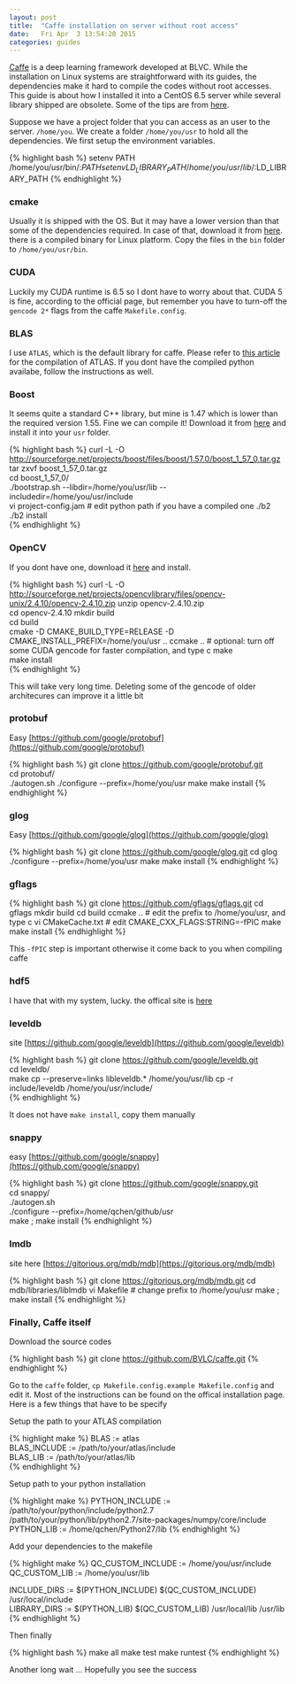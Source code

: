 ```yaml
---
layout: post
title:  "Caffe installation on server without root access"
date:   Fri Apr  3 13:54:20 2015
categories: guides
---
```


[Caffe](caffe.berkeleyvision.org/installation.html) is a deep learning framework developed at BLVC. While the installation on Linux systems are straightforward with its guides, the dependencies make it hard to compile the codes without root accesses. This guide is about how I installed it into a CentOS 6.5 server while several library shipped are obsolete. Some of the tips are from [here](http://andrewjanowczyk.com/installing-caffe-on-the-ohio-super-computing-osc-ruby-cluster/).

Suppose we have a project folder that you can access as an user to the server. ```/home/you```. We create a folder ```/home/you/usr``` to hold all the dependencies. We first setup the environment variables.

{% highlight bash %}
setenv PATH /home/you/usr/bin/:$PATH
setenv LD_LIBRARY_PATH /home/you/usr/lib/:$LD_LIBRARY_PATH
{% endhighlight %}

### cmake

Usually it is shipped with the OS. But it may have a lower version than that some of the dependencies required. In case of that, download it from [here](http://www.cmake.org/download/). there is a compiled binary for Linux platform. Copy the files in the ```bin``` folder to ```/home/you/usr/bin```.

### CUDA

Luckily my CUDA runtime is 6.5 so I dont have to worry about that. CUDA 5 is fine, according to the official page, but remember you have to turn-off the ```gencode 2*``` flags from the caffe ```Makefile.config```.

### BLAS

I use ```ATLAS```, which is the default library for caffe. Please refer to [this article](http://autchen.github.io/guides/2015/03/06/python-install.html) for the compilation of ATLAS. If you dont have the compiled python availabe, follow the instructions as well.

### Boost

It seems quite a standard C++ library, but mine is 1.47 which is lower than the required version 1.55. Fine we can compile it! Download it from [here](http://www.boost.org/) and install it into your ```usr``` folder.

{% highlight bash %}
curl -L -O http://sourceforge.net/projects/boost/files/boost/1.57.0/boost_1_57_0.tar.gz
tar zxvf boost_1_57_0.tar.gz                                     
cd boost_1_57_0/                                                 
./bootstrap.sh --libdir=/home/you/usr/lib --includedir=/home/you/usr/include                                                                
vi project-config.jam # edit python path if you have a compiled one
./b2                                                             
./b2 install                                    
{% endhighlight %}

### OpenCV

If you dont have one, download it [here](docs.opencv.org/) and install.

{% highlight bash %}
curl -L -O http://sourceforge.net/projects/opencvlibrary/files/opencv-unix/2.4.10/opencv-2.4.10.zip 
unzip opencv-2.4.10.zip                                          
cd opencv-2.4.10
mkdir build                                                      
cd build                                                         
cmake -D CMAKE_BUILD_TYPE=RELEASE -D CMAKE_INSTALL_PREFIX=/home/you/usr .. 
ccmake .. # optional: turn off some CUDA gencode for faster compilation, and type c
make                                                             
make install           
{% endhighlight %}

This will take very long time. Deleting some of the gencode of older architecures can improve it a little bit

### protobuf

Easy [https://github.com/google/protobuf](https://github.com/google/protobuf)

{% highlight bash %}
git clone https://github.com/google/protobuf.git                                                                                                              
cd protobuf/                                                     
./autogen.sh
./configure --prefix=/home/you/usr
make 
make install
{% endhighlight %}

### glog

Easy [https://github.com/google/glog](https://github.com/google/glog)

{% highlight bash %}
git clone https://github.com/google/glog.git
cd glog
./configure --prefix=/home/you/usr
make 
make install
{% endhighlight %}

### gflags

{% highlight bash %}
git clone https://github.com/gflags/gflags.git
cd gflags
mkdir build
cd build
ccmake .. # edit the prefix to /home/you/usr, and type c
vi CMakeCache.txt # edit CMAKE_CXX_FLAGS:STRING=-fPIC
make 
make install
{% endhighlight %}

This ```-fPIC``` step is important otherwise it come back to you when compiling caffe

### hdf5

I have that with my system, lucky. the offical site is [here](http://www.hdfgroup.org/HDF5/release/obtain5.html)

### leveldb

site [https://github.com/google/leveldb](https://github.com/google/leveldb)

{% highlight bash %}
git clone https://github.com/google/leveldb.git                  
cd leveldb/                                                      
make
cp --preserve=links libleveldb.* /home/you/usr/lib
cp -r include/leveldb /home/you/usr/include/          
{% endhighlight %}

It does not have ```make install```, copy them manually

### snappy

easy [https://github.com/google/snappy](https://github.com/google/snappy)

{% highlight bash %}
git clone https://github.com/google/snappy.git                                                                                                                
cd snappy/                                                       
./autogen.sh                                                     
./configure --prefix=/home/qchen/github/usr                      
make ; make install
{% endhighlight %}

### lmdb

site here [https://gitorious.org/mdb/mdb](https://gitorious.org/mdb/mdb)

{% highlight bash %}
git clone https://gitorious.org/mdb/mdb.git
cd mdb/libraries/liblmdb
vi Makefile # change prefix to /home/you/usr
make ; make install
{% endhighlight %}

### Finally, Caffe itself

Download the source codes

{% highlight bash %}
git clone https://github.com/BVLC/caffe.git
{% endhighlight %}

Go to the ```caffe``` folder, ```cp Makefile.config.example Makefile.config``` and edit it. Most of the instructions can be found on the offical installation page. Here is a few things that have to be specify

Setup the path to your ATLAS compilation

{% highlight make %}
BLAS := atlas                           
BLAS_INCLUDE := /path/to/your/atlas/include                                  
BLAS_LIB := /path/to/your/atlas/lib   
{% endhighlight %}

Setup path to your python installation

{% highlight make %}
PYTHON_INCLUDE := /path/to/your/python/include/python2.7 \
                  /path/to/your/python/lib/python2.7/site-packages/numpy/core/include
PYTHON_LIB := /home/qchen/Python27/lib
{% endhighlight %}

Add your dependencies to the makefile

{% highlight make %}
QC_CUSTOM_INCLUDE := /home/you/usr/include                              
QC_CUSTOM_LIB := /home/you/usr/lib                                      

INCLUDE_DIRS := $(PYTHON_INCLUDE) $(QC_CUSTOM_INCLUDE) /usr/local/include        
LIBRARY_DIRS := $(PYTHON_LIB) $(QC_CUSTOM_LIB) /usr/local/lib /usr/lib 
{% endhighlight %}

Then finally

{% highlight bash %}
make all
make test
make runtest
{% endhighlight %}

Another long wait ... Hopefully you see the success

